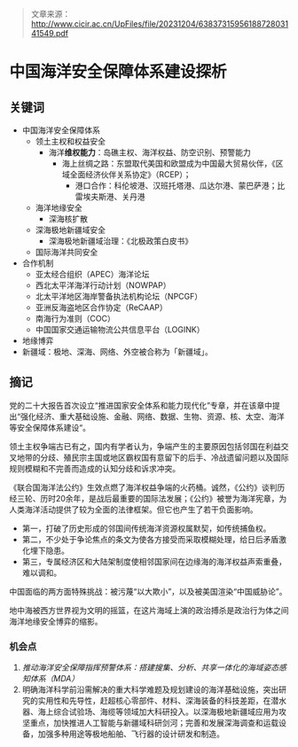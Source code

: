 > 文章来源：http://www.cicir.ac.cn/UpFiles/file/20231204/6383731595618872803141549.pdf

# 中国海洋安全保障体系建设探析

## 关键词

- 中国海洋安全保障体系
  - 领土主权和权益安全
    - 海洋**维权能力**：岛礁主权、海洋权益、防空识别、预警能力
      - 海上丝绸之路：东盟取代美国和欧盟成为中国最大贸易伙伴，《区域全面经济伙伴关系协定》（RCEP）；
        - 港口合作：科伦坡港、汉班托塔港、瓜达尔港、蒙巴萨港；比雷埃夫斯港、关丹港
  - 海洋地缘安全
    - 深海核扩散
  - 深海极地新疆域安全
    - 深海极地新疆域治理：《北极政策白皮书》
  - 国际海洋共同安全
- 合作机制
  - 亚太经合组织（APEC）海洋论坛
  - 西北太平洋海洋行动计划（NOWPAP）
  - 北太平洋地区海岸警备执法机构论坛（NPCGF）
  - 亚洲反海盗地区合作协定（ReCAAP）
  - 南海行为准则（COC）
  - 中国国家交通运输物流公共信息平台（LOGINK）
- 地缘博弈
- 新疆域：极地、深海、网络、外空被合称为「新疆域」。



## 摘记

党的二十大报告首次设立“推进国家安全体系和能力现代化”专章，并在该章中提出“强化经济、重大基础设施、金融、网络、数据、生物、资源、核、太空、海洋等安全保障体系建设“。



领土主权争端古已有之，国内有学者认为，争端产生的主要原因包括邻国在利益交叉地带的分歧、殖民宗主国或地区霸权国有意留下的后手、冷战遗留问题以及国际规则模糊和不完善而造成的认知分歧和诉求冲突。

《联合国海洋法公约》生效点燃了海洋权益争端的火药桶。诚然，《公约》谈判历经三轮、历时20余年，是战后最重要的国际法发展；《公约》被誉为海洋宪章，为人类海洋活动提供了较为全面的法律框架。但它也产生了若干负面影响。

- 第一，打破了历史形成的邻国间传统海洋资源权属默契，如传统捕鱼权。
- 第二，不少处于争论焦点的条文为使各方接受而采取模糊处理，给日后矛盾激化埋下隐患。
- 第三，专属经济区和大陆架制度使相邻国家间在边缘海的海洋权益声索重叠，难以调和。

中国面临的两方面特殊挑战：被污蔑“以大欺小”，以及被美国渲染“中国威胁论”。



地中海被西方世界视为文明的摇篮，在这片海域上演的政治搏杀是政治行为体之间海洋地缘安全博弈的缩影。



### 机会点

1. *推动海洋安全保障指挥预警体系：搭建搜集、分析、共享一体化的海域姿态感知体系（MDA）*
2. 明确海洋科学前沿需解决的重大科学难题及规划建设的海洋基础设施，突出研究的实用性和先导性，赶超核心零部件、材料、深海装备的科技差距，在潜水器、海上综合试验场、海缆等领域加大科研投入。以深海极地新疆域应用为攻坚重点，加快推进人工智能与新疆域科研剑河；完善和发展深海调查和运载设备，加强多种用途等极地船舶、飞行器的设计研发和制造。	

